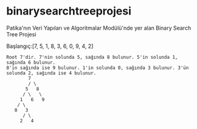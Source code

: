 # binarysearchtreeprojesi
Patika'nın Veri Yapıları ve Algoritmalar Modülü'nde yer alan Binary Search Tree Projesi

Başlangıç:[7, 5, 1, 8, 3, 6, 0, 9, 4, 2]

```
Root 7'dir. 7'nin solunda 5, sağında 8 bulunur. 5'in solunda 1, sağında 6 bulunur.
8'in sağında ise 9 bulunur. 1'in solunda 0, sağında 3 bulunur. 3'ün solunda 2, sağında ise 4 bulunur.
        7
        / \
       5   8
      / \   \
     1   6   9
    / \
   0   3
      / \
     2   4
```
